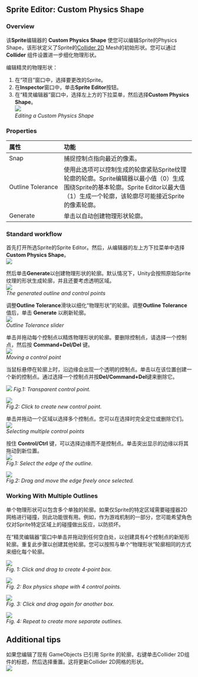 ## Sprite Editor: Custom Physics Shape
### Overview
该**Sprite**编辑器的 **Custom Physics Shape** 使您可以编辑Sprite的Physics Shape，该形状定义了Sprite的[Collider 2D](https://docs.unity3d.com/Manual/Collider2D.html) Mesh的初始形状。您可以通过**Collider**
组件设置进一步细化物理形状。

编辑精灵的物理形状：

1. 在“项目”窗口中，选择要更改的Sprite。
2. 在**Inspector**窗口中，单击**Sprite Editor**按钮。
3. 在“精灵编辑器”窗口中，选择左上方的下拉菜单，然后选择**Custom Physics Shape**。  
![](2D_CustomPS_image_0.png)  
*Editing a Custom Physics Shape*

### Properties
|属性|功能|
|:---|:---|
|Snap|捕捉控制点指向最近的像素。|
|Outline&nbsp;Tolerance|使用此选项可以控制生成的轮廓紧贴Sprite纹理轮廓的轮廓。Sprite编辑器以最小值（0）生成围绕Sprite的基本轮廓。Sprite Editor以最大值（1）生成一个轮廓，该轮廓尽可能接近Sprite的像素轮廓。|
|Generate|单击以自动创建物理形状轮廓。|

### Standard workflow
首先打开所选Sprite的Sprite Editor。然后，从编辑器的左上方下拉菜单中选择**Custom Physics Shape**。  
![](2D_CustomPS_image_1.png)  

然后单击**Generate**以创建物理形状的轮廓。默认情况下，Unity会按照原始Sprite纹理的形状生成轮廓，并且还要考虑透明区域。  
![](2D_CustomPS_image_2.png)  
*The generated outline and control points*  

调整**Outline Tolerance**滑块以细化“物理形状”的轮廓。调整**Outline Tolerance**值后，单击 **Generate** 以刷新轮廓。  
![](2D_CustomPS_image_3.png)  
*Outline Tolerance slider*


单击并拖动每个控制点以精炼物理形状的轮廓。要删除控制点，请选择一个控制点，然后按 **Command+Del/Del** 键。  
![](2D_CustomPS_image_4.png)  
*Moving a control point*

当鼠标悬停在轮廓上时，沿边缘会出现一个透明的控制点。单击以在该位置创建一个新的控制点。通过选择一个控制点并按**Del/Command+Del**键来删除它。  

![](2D_CustomPS_image_5.png)
*Fig.1: Transparent control point.*  

![](2D_CustomPS_image_6.png)  
*Fig.2: Click to create new control point.*

单击并拖动一个区域以选择多个控制点。您可以在选择时完全定位或删除它们。  
![](2D_CustomPS_image_7.png)  
*Selecting multiple control points*

按住 **Control/Ctrl** 键，可以选择边缘而不是控制点。单击突出显示的边缘以将其拖动到新位置。  
![](2D_CustomPS_image_8.png)  
*Fig.1: Select the edge of the outline.*

![](2D_CustomPS_image_9.png)  
*Fig.2: Drag and move the edge freely once selected.*

### Working With Multiple Outlines

单个物理形状可以包含多个单独的轮廓。如果仅Sprite的特定区域需要碰撞器2D网格进行碰撞，则此功能很有用。例如，作为游戏机制的一部分，您可能希望角色仅对Sprite特定区域上的碰撞做出反应，以防损坏。

在“精灵编辑器”窗口中单击并拖动到任何空白处，以创建具有4个控制点的新矩形轮廓。重复此步骤以创建其他轮廓。您可以按照与单个“物理形状”轮廓相同的方式来细化每个轮廓。

![](2D_CustomPS_image_10.png)  
*Fig. 1: Click and drag to create 4-point box.* 

![](2D_CustomPS_image_11.png)  
*Fig. 2: Box physics shape with 4 control points.*  

![](2D_CustomPS_image_12.png)  
*Fig. 3: Click and drag again for another box.*

![](2D_CustomPS_image_13.png)  
*Fig. 4: Repeat to create more separate outlines.*

## Additional tips
如果您编辑了现有 GameObjects 已引用 Sprite 的轮廓，右键单击Collider 2D组件的标题，然后选择重置。这将更新Collider 2D网格的形状。  
![](2D_CustomPS_image_14.png)